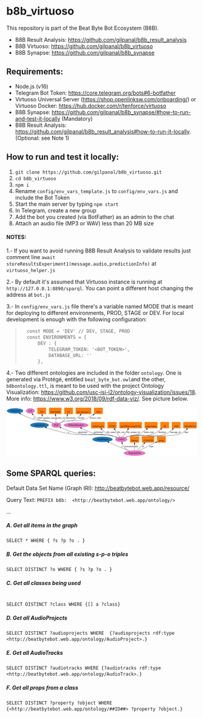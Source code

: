 # b8b_virtuoso

This repository is part of the Beat Byte Bot Ecosystem (B8B).

- B8B Result Analysis: https://github.com/gilpanal/b8b_result_analysis
- B8B Virtuoso: https://github.com/gilpanal/b8b_virtuoso
- B8B Synapse: https://github.com/gilpanal/b8b_synapse


## Requirements:
- Node.js (v16)
- Telegram Bot Token: https://core.telegram.org/bots#6-botfather
- Virtuoso Universal Server (https://shop.openlinksw.com/onboarding/) or Virtuoso Docker: https://hub.docker.com/r/tenforce/virtuoso
- B8B Synapse: https://github.com/gilpanal/b8b_synapse/#how-to-run-and-test-it-locally (Mandatory)
- B8B Result Analysis: https://github.com/gilpanal/b8b_result_analysis#how-to-run-it-locally. (Optional: see Note 1)

## How to run and test it locally:
1. ```git clone https://github.com/gilpanal/b8b_virtuoso.git```
2. ```cd b8b_virtuoso```
3. ```npm i```
4. Rename `config/env_vars_template.js` to `config/env_vars.js` and include the Bot Token
5. Start the main server by typing ```npm start```
6. In Telegram, create a new group
2. Add the bot you created (via BotFather) as an admin to the chat
3. Attach an audio file (MP3 or WAV) less than 20 MB size


#### NOTES:

1.- If you want to avoid running B8B Result Analysis to validate results just comment line ```await storeResultsExperiment1(message.audio,predictionInfo)``` at `virtuoso_helper.js`

2.- By default it's assumed that Virtuoso instance is running at `http://127.0.0.1:8890/sparql`. You can point a different host changing the address at `bot.js`

3.- In `config/env_vars.js` file there's a variable named MODE that is meant for deploying to different environments, PROD, STAGE or DEV. For local development is enough with the following configuration:

>       const MODE = 'DEV' // DEV, STAGE, PROD
>       const ENVIRONMENTS = {
>           DEV : {
>               TELEGRAM_TOKEN: '<BOT_TOKEN>',
>               DATABASE_URL: ''
>           },

4.- Two different ontologies are included in the folder `ontology`. One is generated via Protégé, entitled `beat_byte_bot.owl`and the other, `b8bontology.ttl`, is meant to be used with the project Ontology Visualization: https://github.com/usc-isi-i2/ontology-visualization/issues/18. More info: https://www.w3.org/2018/09/rdf-data-viz/. See picture below.

![Alt text](./ontology/example-ontology-visualization.svg)


## Some SPARQL queries:

Default Data Set Name (Graph IRI):
http://beatbytebot.web.app/resource/

Query Text:
`PREFIX b8b:  <http://beatbytebot.web.app/ontology/>`

...


##### A. Get all items in the graph
```
SELECT * WHERE { ?s ?p ?o . }

```

##### B. Get the objects from all existing s-p-o triples
```
SELECT DISTINCT ?o WHERE { ?s ?p ?o . }

```

##### C. Get all classes being used
```

SELECT DISTINCT ?class WHERE {[] a ?class} 

```

##### D. Get all AudioProjects
```
SELECT DISTINCT ?audioprojects WHERE  {?audioprojects rdf:type <http://beatbytebot.web.app/ontology/AudioProject>.}

```

##### E. Get all AudioTracks
```
SELECT DISTINCT ?audiotracks WHERE {?audiotracks rdf:type <http://beatbytebot.web.app/ontology/AudioTrack>.}

```

##### F. Get all props from a class
```
SELECT DISTINCT ?property ?object WHERE {<http://beatbytebot.web.app/ontology/##ID##> ?property ?object.}

```

